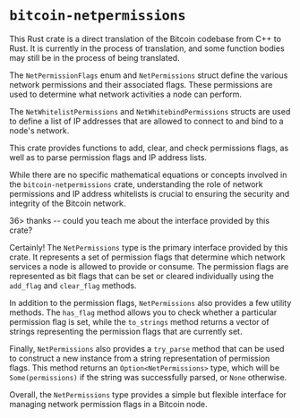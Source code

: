 # `bitcoin-netpermissions`

This Rust crate is a direct translation of the
Bitcoin codebase from C++ to Rust. It is currently
in the process of translation, and some function
bodies may still be in the process of being
translated.

The `NetPermissionFlags` enum and `NetPermissions`
struct define the various network permissions and
their associated flags. These permissions are used
to determine what network activities a node can
perform.

The `NetWhitelistPermissions` and
`NetWhitebindPermissions` structs are used to
define a list of IP addresses that are allowed to
connect to and bind to a node's network.

This crate provides functions to add, clear, and
check permissions flags, as well as to parse
permission flags and IP address lists.

While there are no specific mathematical equations
or concepts involved in the
`bitcoin-netpermissions` crate, understanding the
role of network permissions and IP address
whitelists is crucial to ensuring the security and
integrity of the Bitcoin network.

36> thanks -- could you teach me about the
interface provided by this crate?

Certainly! The `NetPermissions` type is the
primary interface provided by this crate. It
represents a set of permission flags that
determine which network services a node is allowed
to provide or consume. The permission flags are
represented as bit flags that can be set or
cleared individually using the `add_flag` and
`clear_flag` methods.

In addition to the permission flags,
`NetPermissions` also provides a few utility
methods. The `has_flag` method allows you to check
whether a particular permission flag is set, while
the `to_strings` method returns a vector of
strings representing the permission flags that are
currently set.

Finally, `NetPermissions` also provides
a `try_parse` method that can be used to construct
a new instance from a string representation of
permission flags. This method returns an
`Option<NetPermissions>` type, which will be
`Some(permissions)` if the string was successfully
parsed, or `None` otherwise.

Overall, the `NetPermissions` type provides
a simple but flexible interface for managing
network permission flags in a Bitcoin node.
